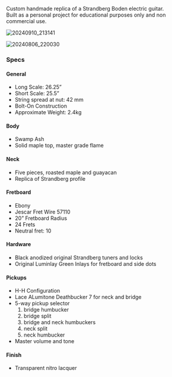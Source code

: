 Custom handmade replica of a Strandberg Boden electric guitar.<br>
Built as a personal project for educational purposes only and non commercial use.

![20240910_213141](https://github.com/user-attachments/assets/9dda5cfc-b580-4012-9e0f-149fbce3fa4e)

![20240806_220030](https://github.com/user-attachments/assets/04120ceb-cf90-4c60-bdab-d29d85660b55)

### Specs
#### General
- Long Scale: 26.25”
- Short Scale: 25.5”
- String spread at nut: 42 mm
- Bolt-On Construction
- Approximate Weight: 2.4kg
#### Body
- Swamp Ash
- Solid maple top, master grade flame
#### Neck
- Five pieces, roasted maple and guayacan
- Replica of Strandberg profile
#### Fretboard
- Ebony
- Jescar Fret Wire 57110
- 20” Fretboard Radius
- 24 Frets
- Neutral fret: 10
#### Hardware
- Black anodized original Strandberg tuners and locks
- Original Luminlay Green Inlays for fretboard and side dots
#### Pickups
- H-H Configuration
- Lace ALumitone Deathbucker 7 for neck and bridge
- 5-way pickup selector
  1. bridge humbucker
  2. bridge split
  3. bridge and neck humbuckers
  4. neck split
  5. neck humbucker
- Master volume and tone
#### Finish
- Transparent nitro lacquer
